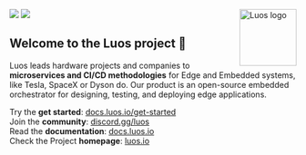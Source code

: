 <a href="https://luos.io"><img src="https://uploads-ssl.webflow.com/601a78a2b5d030260a40b7ad/603e0cc45afbb50963aa85f2_Gif%20noir%20rect.gif" alt="Luos logo" title="Luos" align="right" height="100" /></a>

[![](https://img.shields.io/github/license/Luos-io/Luos)](https://github.com/Luos-io/Luos/blob/master/LICENSE)
[![](https://img.shields.io/github/license/Luos-io/Documentation)](https://github.com/Luos-io/Documentation/blob/master/LICENSE)

## Welcome to the **Luos project** :tada:

Luos leads hardware projects and companies to **microservices and CI/CD methodologies** for Edge and Embedded systems, like Tesla, SpaceX or Dyson do. Our product is an open-source embedded orchestrator for designing, testing, and deploying edge applications.

Try the **get started**: [docs.luos.io/get-started](https://docs.luos.io/get-started/get-started)<br>
Join the **community**: [discord.gg/luos](https://discord.gg/luos)<br>
Read the **documentation**: [docs.luos.io](https://docs.luos.io)<br>
Check the Project **homepage**: [luos.io](https://www.luos.io)<br>
